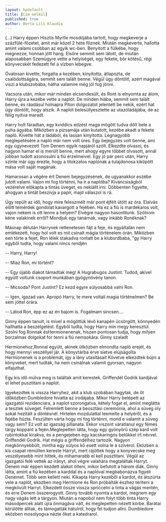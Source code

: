 ```yaml
---
layout: hpdefault
title: [Cím nélkül]
published: true
author: Berta Lili Klaudia
---
```

(...) Harry éppen Hisztis Myrtle mosdójába tartott, hogy megkeverje a százfűlé-főzetet, amit már közel 2 hete főznek. Miután megkeverte, hallotta amint valami csobban az egyik wc-ben. Benyitott a fülkébe, hogy megnezze, honnan jött hang. Elsőre semmit sem látott, de miután alaposabban Szemügyre vette a helyiséget, egy fekete, bőr kötésű, régi könyvecskét fedezett fel a vízben lebegve.

Óvatosan kivette, forgatta a kezében, kinyitotta, átlapozta, de csalódottságára, semmit sem talált benne. Végül úgy döntött, azért magával viszi a klubszobába, hátha valamire még jól fog jönni.

Vacsora után, mikor már minden elcsendesült, és Ront is elnyomta az álom, Harry újra a kezébe vette a naplót. De minden hiába, semmit sem talált benne, és ráadásul holnapra Piton dolgozatot jelentett be nekik, ezért hat úgy döntött, hogy alszik. A naplót belesüllyesztette az utazóládájába, de az félig nyitva maradt.

Harry holt fáradtan, egy kviddics edzést maga mögött tudva dőlt bele a puha ágyába. Miközben a pizsamája után kutatott, kezébe akadt a fekete napló. Kivette hát a ládából, és lassan kinyitotta. Legnagyobb meglepetésére a napló már nem volt üres. Egy bejegyzés volt benne, ami egy úgynevezett Tom Denem egyik napjáról szólt. Elkezdte olvasni, és nagyon hamar el is merült benne, mert ahogy egyre többet olvasott, annál jobban tudott azonosulni a fiú érzelmeivel. Egy jó pár perc után, Harry szinte már úgy érezte, hogy a titokzatos naplónak a tulajdonosa kiköpött mása volt saját magának.

Hamarosan a végére ért Denem bejegyzésének, de ugyanakkor eszébe jutott valami. Vajon mi fog történni, ha ír a naplóba? Kíváncsiságból vezérelve előkapta a tintás üveget, es nekiállt irni. Döbbenten figyelte, ahogyan a tintát beszivja a papír, majd válaszol is rá.

Úgy repült az idő, hogy mire feleszmélt már pont éjfélt ütött az óra. Elalvás előtt temérdek gondolat kavargott a fejében. Ha ez a fiù is mardekaros volt, vajon nekem is ott lenne a helyem? Elvégre nagyon hasonlítunk. Szólnom kéne valakinek erről? Mondjuk egy tanárnak, vagy inkább Ronéknak?

Másnap délután Harrynek rettenetesen fájt a feje, és egyáltalán nem emlékezett, hogy hol volt es mit csinalt mágia történelem órán. Miközben een törte a fejet, Ron lélek stakadva rontatt be a klubsrdbaba, "gy Harry egyből tudta, hogy valami nincs rendjén

-- Harry, Harry!

-- Miaz Ron, mi történt?

-- Egy újabb diakot támadtak meg! A Hugrabugos Justint. Tudod, akivel együtt voltunk csoport munkában gyógynövény tanon.

-- Micsoda? Pont Justint? Ez kezd egyre súlyosabbá valni Ron.

-- Igen, igazad van. Apropó Harry, te mere voltali magia történelmen? Be sem jöttel órára.

-- Látod Ron, épp ez az én bajom is. Fogalmam sincsen....

Ginny éppen tanult, is mivel a mögöttük lévő kanapén ücsörgött, könnyedén hallhatta a beszélgetést. Egyből tudta, hogy Harry min megy keresztül. Szolni fog Ronnak ésHermionenenak, hiszen pontosan tudja, hogy milyen borzalmas dolgokat for tenni a fiú nemsokára. Ginny szaladt

Hermionehoz,Ronnal együtt, akinek ütközben elmondta napló erejét, és hogy mennyi veszéllyel jár. A könyvtárba érve sietve elújságolta Hermionenek is a problémát, így a lány utasításait Követve elkezdtek bújni a könyveket, mert tudták, ha nem csinálnak valamit gyorsan, nagyon elfajuthat.

Egy kis idő múlva meg is találtak amit kerestek. Griffendél Godrik kardjával el lehet pusztítani a naplót.

Igyekezdtek is vissza Harryhez, akit a klub szobában hagytak, de őt időközben Dumbledore hivatta az irodájaba. Mikor Harry belépett az igazgatói rezidenciara, a naplot szorongatva, kétely fogat el, amint meglátta a teszlek süveget. Felremlett benne a beosztási ceremónia, ahol a süveg oly sokat hezitált a döntésnél. Hirtelen mozdulattal leemelte a helyéről, és a fejébe húzta. Feszülten várta hogy mi fog történni, mond e valamit a süveg vagy sem? Ez volt az igazság pillanata. Ekkor viszont váratlanul egy fémes tárgy koppant a fején.Meglepetten látta, hogy egy gyönyörű szép kard volt rubintokkal kirakva, és a pengejeben egy kacskaringós betűkkel írt névvel. Griffendél Godrik. Hat mégis a griffendélhez tartozik. Nagyon megkönnyebbült, mintha egy súlyos kő esett volna le a szívérol. Eközben a kis csapat rémülten kereste Harryt, mert rájöttek hogy a konyvecske meg veszélyesebb mint hittek, és mihamarabb el kell pusztítani. Végül az igazgatói felé vették az irányt, ahol végre valahára megtaláltak Harryt. Denem már éppen kezdett alakot ölteni, mikor befutott a három diák. Ginny látta, amint a fiú kezében a karddal és a naplóval megbabonázva figyeli Denemet. Több sem kellett neki. Kikapta Harry kezéből a kardot, és átszúrta vele a naplót, ekozben meg Hermione és Ron próbálták észhez téríteni a megkövült Harryt. Elkezdett össze vissza spriccelni a tinta a vágás mentén, és erre Denem összerogyott. Ginny tovább nyomta a kardot, megnem egy nagy vágás lett a tárgyon. Miután a napobol nem folyt több tinta Harry másodpercek alatt újra önmagáva vált, és meglepetten nézett körbe. Barátai körülötte álltak, és támogatták hátulról, hogy fel tudjon allni. Dumbledore eközben mosolyogva nézte őket a katedrarol.
